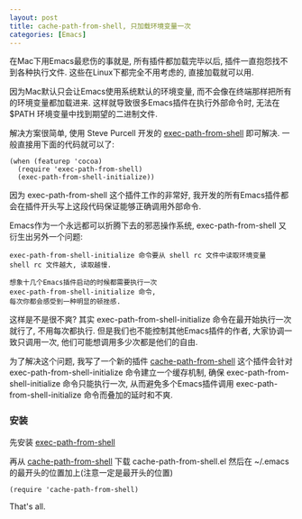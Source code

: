 ```yaml
---
layout: post
title: cache-path-from-shell, 只加载环境变量一次
categories: [Emacs]
---
```


在Mac下用Emacs最悲伤的事就是, 所有插件都加载完毕以后, 插件一直抱怨找不到各种执行文件.
这些在Linux下都完全不用考虑的, 直接加载就可以用.

因为Mac默认只会让Emacs使用系统默认的环境变量, 而不会像在终端那样把所有的环境变量都加载进来.
这样就导致很多Emacs插件在执行外部命令时, 无法在 $PATH 环境变量中找到期望的二进制文件.

解决方案很简单, 使用 Steve Purcell 开发的 [exec-path-from-shell](https://github.com/purcell/exec-path-from-shell) 即可解决.
一般直接用下面的代码就可以了:

```elisp
(when (featurep 'cocoa)
  (require 'exec-path-from-shell)
  (exec-path-from-shell-initialize))
```

因为 exec-path-from-shell 这个插件工作的非常好, 我开发的所有Emacs插件都会在插件开头写上这段代码保证能够正确调用外部命令.

Emacs作为一个永远都可以折腾下去的邪恶操作系统, exec-path-from-shell 又衍生出另外一个问题:
```
exec-path-from-shell-initialize 命令要从 shell rc 文件中读取环境变量
shell rc 文件越大, 读取越慢.

想象十几个Emacs插件启动的时候都需要执行一次
exec-path-from-shell-initialize 命令,
每次你都会感受到一种明显的顿挫感.
```

这样是不是很不爽? 其实 exec-path-from-shell-initialize 命令在最开始执行一次就行了, 不用每次都执行.
但是我们也不能控制其他Emacs插件的作者, 大家协调一致只调用一次, 他们可能想调用多少次都是他们的自由.

为了解决这个问题, 我写了一个新的插件 [cache-path-from-shell](https://github.com/manateelazycat/cache-path-from-shell)
这个插件会针对 exec-path-from-shell-initialize 命令建立一个缓存机制, 确保 exec-path-from-shell-initialize 命令只能执行一次,
从而避免多个Emacs插件调用 exec-path-from-shell-initialize 命令而叠加的延时和不爽.

### 安装
先安装 [exec-path-from-shell](https://github.com/purcell/exec-path-from-shell)

再从 [cache-path-from-shell](https://github.com/manateelazycat/cache-path-from-shell) 下载 cache-path-from-shell.el
然后在 ~/.emacs 的最开头的位置加上(注意一定是最开头的位置)

```elisp
(require 'cache-path-from-shell)
```

That's all.
